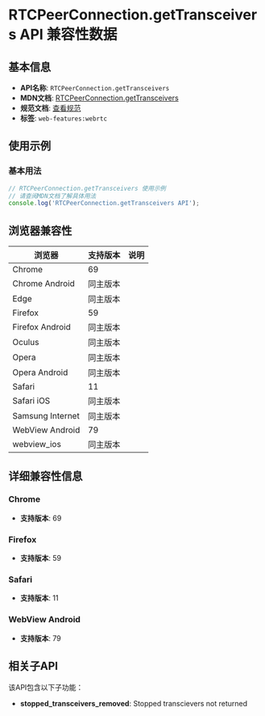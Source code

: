 # RTCPeerConnection.getTransceivers API 兼容性数据

## 基本信息

- **API名称**: `RTCPeerConnection.getTransceivers`
- **MDN文档**: [RTCPeerConnection.getTransceivers](https://developer.mozilla.org/docs/Web/API/RTCPeerConnection/getTransceivers)
- **规范文档**: [查看规范](https://w3c.github.io/webrtc-pc/#dom-peerconnection-gettranseceivers)
- **标签**: `web-features:webrtc`

## 使用示例

### 基本用法

```javascript
// RTCPeerConnection.getTransceivers 使用示例
// 请查阅MDN文档了解具体用法
console.log('RTCPeerConnection.getTransceivers API');
```

## 浏览器兼容性

| 浏览器 | 支持版本 | 说明 |
|--------|----------|------|
| Chrome | 69 |  |
| Chrome Android | 同主版本 |  |
| Edge | 同主版本 |  |
| Firefox | 59 |  |
| Firefox Android | 同主版本 |  |
| Oculus | 同主版本 |  |
| Opera | 同主版本 |  |
| Opera Android | 同主版本 |  |
| Safari | 11 |  |
| Safari iOS | 同主版本 |  |
| Samsung Internet | 同主版本 |  |
| WebView Android | 79 |  |
| webview_ios | 同主版本 |  |

## 详细兼容性信息

### Chrome

- **支持版本**: 69

### Firefox

- **支持版本**: 59

### Safari

- **支持版本**: 11

### WebView Android

- **支持版本**: 79

## 相关子API

该API包含以下子功能：

- **stopped_transceivers_removed**: Stopped transcievers not returned

